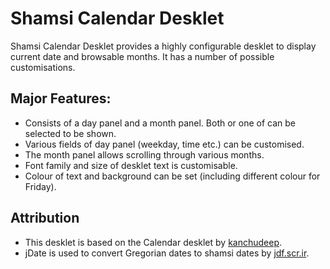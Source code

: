 # Shamsi Calendar Desklet
Shamsi Calendar Desklet provides a highly configurable desklet to display current date and browsable months. It has a number of possible customisations.

## Major Features:
* Consists of a day panel and a month panel. Both or one of can be selected to be shown.
* Various fields of day panel (weekday, time etc.) can be customised.
* The month panel allows scrolling through various months.
* Font family and size of desklet text is customisable.
* Colour of text and background can be set (including different colour for Friday).

## Attribution
* This desklet is based on the Calendar desklet by [kanchudeep](https://github.com/kanchudeep).
* jDate is used to convert Gregorian dates to shamsi dates by [jdf.scr.ir](https://jdf.scr.ir).
